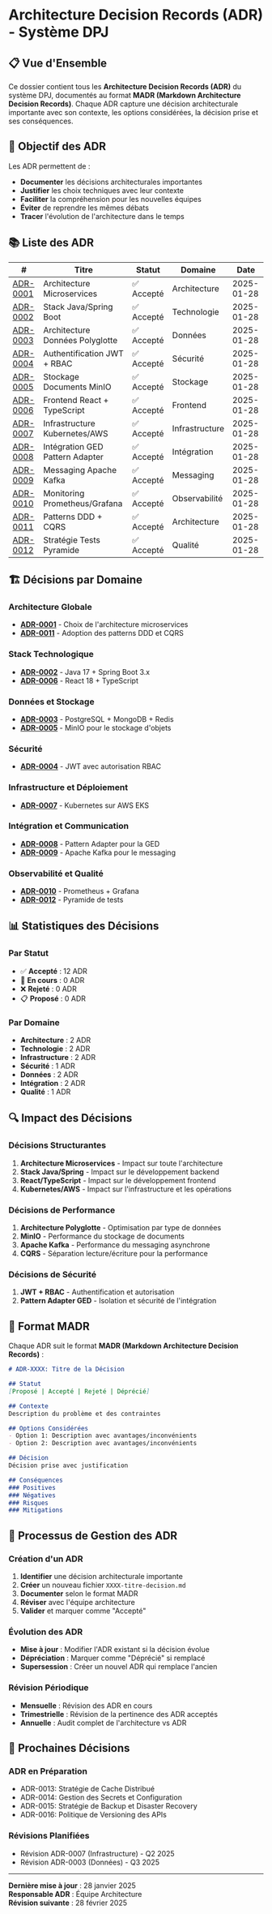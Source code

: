 # Architecture Decision Records (ADR) - Système DPJ

## 📋 Vue d'Ensemble

Ce dossier contient tous les **Architecture Decision Records (ADR)** du système DPJ, documentés au format **MADR (Markdown Architecture Decision Records)**. Chaque ADR capture une décision architecturale importante avec son contexte, les options considérées, la décision prise et ses conséquences.

## 🎯 Objectif des ADR

Les ADR permettent de :
- **Documenter** les décisions architecturales importantes
- **Justifier** les choix techniques avec leur contexte
- **Faciliter** la compréhension pour les nouvelles équipes
- **Éviter** de reprendre les mêmes débats
- **Tracer** l'évolution de l'architecture dans le temps

## 📚 Liste des ADR

| # | Titre | Statut | Domaine | Date |
|---|-------|--------|---------|------|
| [ADR-0001](0001-architecture-microservices.md) | Architecture Microservices | ✅ Accepté | Architecture | 2025-01-28 |
| [ADR-0002](0002-stack-technologique-java-spring.md) | Stack Java/Spring Boot | ✅ Accepté | Technologie | 2025-01-28 |
| [ADR-0003](0003-architecture-donnees-polyglotte.md) | Architecture Données Polyglotte | ✅ Accepté | Données | 2025-01-28 |
| [ADR-0004](0004-authentification-jwt-rbac.md) | Authentification JWT + RBAC | ✅ Accepté | Sécurité | 2025-01-28 |
| [ADR-0005](0005-stockage-documents-minio.md) | Stockage Documents MinIO | ✅ Accepté | Stockage | 2025-01-28 |
| [ADR-0006](0006-frontend-react-typescript.md) | Frontend React + TypeScript | ✅ Accepté | Frontend | 2025-01-28 |
| [ADR-0007](0007-infrastructure-kubernetes-aws.md) | Infrastructure Kubernetes/AWS | ✅ Accepté | Infrastructure | 2025-01-28 |
| [ADR-0008](0008-integration-ged-pattern-adapter.md) | Intégration GED Pattern Adapter | ✅ Accepté | Intégration | 2025-01-28 |
| [ADR-0009](0009-messaging-apache-kafka.md) | Messaging Apache Kafka | ✅ Accepté | Messaging | 2025-01-28 |
| [ADR-0010](0010-monitoring-prometheus-grafana.md) | Monitoring Prometheus/Grafana | ✅ Accepté | Observabilité | 2025-01-28 |
| [ADR-0011](0011-patterns-ddd-cqrs.md) | Patterns DDD + CQRS | ✅ Accepté | Architecture | 2025-01-28 |
| [ADR-0012](0012-strategie-tests-pyramide.md) | Stratégie Tests Pyramide | ✅ Accepté | Qualité | 2025-01-28 |

## 🏗️ Décisions par Domaine

### Architecture Globale
- **[ADR-0001](0001-architecture-microservices.md)** - Choix de l'architecture microservices
- **[ADR-0011](0011-patterns-ddd-cqrs.md)** - Adoption des patterns DDD et CQRS

### Stack Technologique
- **[ADR-0002](0002-stack-technologique-java-spring.md)** - Java 17 + Spring Boot 3.x
- **[ADR-0006](0006-frontend-react-typescript.md)** - React 18 + TypeScript

### Données et Stockage
- **[ADR-0003](0003-architecture-donnees-polyglotte.md)** - PostgreSQL + MongoDB + Redis
- **[ADR-0005](0005-stockage-documents-minio.md)** - MinIO pour le stockage d'objets

### Sécurité
- **[ADR-0004](0004-authentification-jwt-rbac.md)** - JWT avec autorisation RBAC

### Infrastructure et Déploiement
- **[ADR-0007](0007-infrastructure-kubernetes-aws.md)** - Kubernetes sur AWS EKS

### Intégration et Communication
- **[ADR-0008](0008-integration-ged-pattern-adapter.md)** - Pattern Adapter pour la GED
- **[ADR-0009](0009-messaging-apache-kafka.md)** - Apache Kafka pour le messaging

### Observabilité et Qualité
- **[ADR-0010](0010-monitoring-prometheus-grafana.md)** - Prometheus + Grafana
- **[ADR-0012](0012-strategie-tests-pyramide.md)** - Pyramide de tests

## 📊 Statistiques des Décisions

### Par Statut
- ✅ **Accepté** : 12 ADR
- 🔄 **En cours** : 0 ADR
- ❌ **Rejeté** : 0 ADR
- 📋 **Proposé** : 0 ADR

### Par Domaine
- **Architecture** : 2 ADR
- **Technologie** : 2 ADR
- **Infrastructure** : 2 ADR
- **Sécurité** : 1 ADR
- **Données** : 2 ADR
- **Intégration** : 2 ADR
- **Qualité** : 1 ADR

## 🔍 Impact des Décisions

### Décisions Structurantes
1. **Architecture Microservices** - Impact sur toute l'architecture
2. **Stack Java/Spring** - Impact sur le développement backend
3. **React/TypeScript** - Impact sur le développement frontend
4. **Kubernetes/AWS** - Impact sur l'infrastructure et les opérations

### Décisions de Performance
1. **Architecture Polyglotte** - Optimisation par type de données
2. **MinIO** - Performance du stockage de documents
3. **Apache Kafka** - Performance du messaging asynchrone
4. **CQRS** - Séparation lecture/écriture pour la performance

### Décisions de Sécurité
1. **JWT + RBAC** - Authentification et autorisation
2. **Pattern Adapter GED** - Isolation et sécurité de l'intégration

## 📝 Format MADR

Chaque ADR suit le format **MADR (Markdown Architecture Decision Records)** :

```markdown
# ADR-XXXX: Titre de la Décision

## Statut
[Proposé | Accepté | Rejeté | Déprécié]

## Contexte
Description du problème et des contraintes

## Options Considérées
- Option 1: Description avec avantages/inconvénients
- Option 2: Description avec avantages/inconvénients

## Décision
Décision prise avec justification

## Conséquences
### Positives
### Négatives
### Risques
### Mitigations
```

## 🔄 Processus de Gestion des ADR

### Création d'un ADR
1. **Identifier** une décision architecturale importante
2. **Créer** un nouveau fichier `XXXX-titre-decision.md`
3. **Documenter** selon le format MADR
4. **Réviser** avec l'équipe architecture
5. **Valider** et marquer comme "Accepté"

### Évolution des ADR
- **Mise à jour** : Modifier l'ADR existant si la décision évolue
- **Dépréciation** : Marquer comme "Déprécié" si remplacé
- **Supersession** : Créer un nouvel ADR qui remplace l'ancien

### Révision Périodique
- **Mensuelle** : Révision des ADR en cours
- **Trimestrielle** : Révision de la pertinence des ADR acceptés
- **Annuelle** : Audit complet de l'architecture vs ADR

## 🎯 Prochaines Décisions

### ADR en Préparation
- ADR-0013: Stratégie de Cache Distribué
- ADR-0014: Gestion des Secrets et Configuration
- ADR-0015: Stratégie de Backup et Disaster Recovery
- ADR-0016: Politique de Versioning des APIs

### Révisions Planifiées
- Révision ADR-0007 (Infrastructure) - Q2 2025
- Révision ADR-0003 (Données) - Q3 2025

---

**Dernière mise à jour** : 28 janvier 2025  
**Responsable ADR** : Équipe Architecture  
**Révision suivante** : 28 février 2025